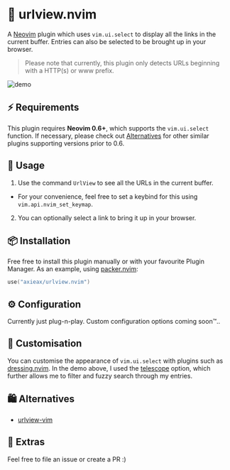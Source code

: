 # 🔎 urlview.nvim

A [Neovim](https://neovim.io) plugin which uses `vim.ui.select` to display all the links in the current buffer. Entries can also be selected to be brought up in your browser.

> Please note that currently, this plugin only detects URLs beginning with a HTTP(s) or www prefix.

![demo](https://user-images.githubusercontent.com/62098008/151710090-04639777-ce5e-49f2-a0ea-777a3c48168f.png)

## ⚡ Requirements

This plugin requires **Neovim 0.6+**, which supports the `vim.ui.select` function. If necessary, please check out [Alternatives](#Alternatives) for other similar plugins supporting versions prior to 0.6.

## 🚀 Usage

1. Use the command `UrlView` to see all the URLs in the current buffer.

- For your convenience, feel free to set a keybind for this using `vim.api.nvim_set_keymap`.

2. You can optionally select a link to bring it up in your browser.

## 📦 Installation

Free free to install this plugin manually or with your favourite Plugin Manager. As an example, using [packer.nvim](https://github.com/wbthomason/packer.nvim):

```lua
use("axieax/urlview.nvim")
```

## ⚙️ Configuration

Currently just plug-n-play. Custom configuration options coming soon™..

## 🎨 Customisation

You can customise the appearance of `vim.ui.select` with plugins such as [dressing.nvim](https://github.com/stevearc/dressing.nvim). In the demo above, I used the [telescope](https://github.com/nvim-telescope/telescope.nvim) option, which further allows me to filter and fuzzy search through my entries.

## 🛍️ Alternatives

- [urlview-vim](https://github.com/strboul/urlview.vim)

## 🚧 Extras

Feel free to file an issue or create a PR :)
